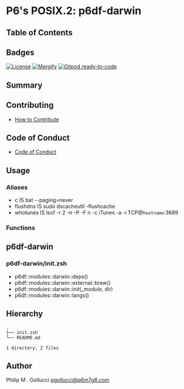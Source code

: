 # P6's POSIX.2: p6df-darwin

## Table of Contents

## Badges

[![License](https://img.shields.io/badge/License-Apache%202.0-yellowgreen.svg)](https://opensource.org/licenses/Apache-2.0)
[![Mergify](https://img.shields.io/endpoint.svg?url=https://gh.mergify.io/badges//p6df-darwin/&style=flat)](https://mergify.io)
[![Gitpod ready-to-code](https://img.shields.io/badge/Gitpod-ready--to--code-blue?logo=gitpod)](<https://gitpod.io/#https://github.com//p6df-darwin>)

## Summary

## Contributing

- [How to Contribute](<https://github.com//.github/blob/main/CONTRIBUTING.md>)

## Code of Conduct

- [Code of Conduct](<https://github.com//.github/blob/main/CODE_OF_CONDUCT.md>)

## Usage

### Aliases

- c IS bat --paging=never
- flushdns IS sudo dscacheutil -flushcache
- whotunes IS lsof -r 2 -n -P -F n -c iTunes -a -i TCP@`hostname`:3689
### Functions

## p6df-darwin

### p6df-darwin/init.zsh

- p6df::modules::darwin::deps()
- p6df::modules::darwin::external::brew()
- p6df::modules::darwin::init(_module, dir)
- p6df::modules::darwin::langs()

## Hierarchy

```text
.
├── init.zsh
└── README.md

1 directory, 2 files
```

## Author

Philip M . Gollucci <pgollucci@p6m7g8.com>

